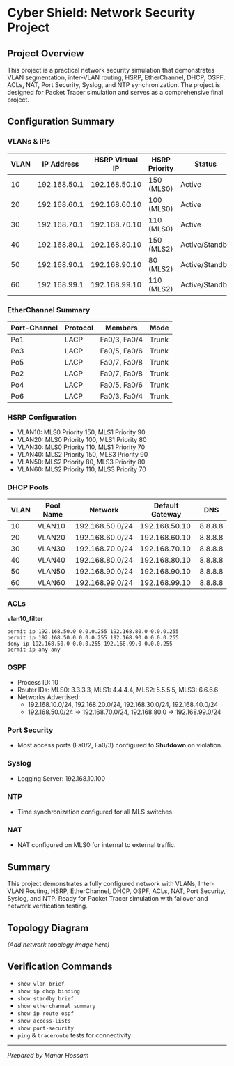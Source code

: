 # Cyber Shield: Network Security Project

## Project Overview
This project is a practical network security simulation that demonstrates VLAN segmentation, inter-VLAN routing, HSRP, EtherChannel, DHCP, OSPF, ACLs, NAT, Port Security, Syslog, and NTP synchronization. The project is designed for Packet Tracer simulation and serves as a comprehensive final project.

## Configuration Summary

### VLANs & IPs
| VLAN | IP Address     | HSRP Virtual IP | HSRP Priority | Status       |
|------|---------------|----------------|---------------|--------------|
| 10   | 192.168.50.1  | 192.168.50.10  | 150 (MLS0)    | Active       |
| 20   | 192.168.60.1  | 192.168.60.10  | 100 (MLS0)    | Active       |
| 30   | 192.168.70.1  | 192.168.70.10  | 110 (MLS0)    | Active       |
| 40   | 192.168.80.1  | 192.168.80.10  | 150 (MLS2)    | Active/Standby |
| 50   | 192.168.90.1  | 192.168.90.10  | 80  (MLS2)    | Active/Standby |
| 60   | 192.168.99.1  | 192.168.99.10  | 110 (MLS2)    | Active/Standby |

### EtherChannel Summary
| Port-Channel | Protocol | Members       | Mode  |
|--------------|----------|---------------|-------|
| Po1          | LACP     | Fa0/3, Fa0/4  | Trunk |
| Po3          | LACP     | Fa0/5, Fa0/6  | Trunk |
| Po5          | LACP     | Fa0/7, Fa0/8  | Trunk |
| Po2          | LACP     | Fa0/7, Fa0/8  | Trunk |
| Po4          | LACP     | Fa0/5, Fa0/6  | Trunk |
| Po6          | LACP     | Fa0/3, Fa0/4  | Trunk |

### HSRP Configuration
- VLAN10: MLS0 Priority 150, MLS1 Priority 90  
- VLAN20: MLS0 Priority 100, MLS1 Priority 80  
- VLAN30: MLS0 Priority 110, MLS1 Priority 70  
- VLAN40: MLS2 Priority 150, MLS3 Priority 90  
- VLAN50: MLS2 Priority 80, MLS3 Priority 80  
- VLAN60: MLS2 Priority 110, MLS3 Priority 70  

### DHCP Pools
| VLAN | Pool Name | Network        | Default Gateway  | DNS       |
|------|-----------|----------------|-----------------|-----------|
| 10   | VLAN10    | 192.168.50.0/24| 192.168.50.10   | 8.8.8.8  |
| 20   | VLAN20    | 192.168.60.0/24| 192.168.60.10   | 8.8.8.8  |
| 30   | VLAN30    | 192.168.70.0/24| 192.168.70.10   | 8.8.8.8  |
| 40   | VLAN40    | 192.168.80.0/24| 192.168.80.10   | 8.8.8.8  |
| 50   | VLAN50    | 192.168.90.0/24| 192.168.90.10   | 8.8.8.8  |
| 60   | VLAN60    | 192.168.99.0/24| 192.168.99.10   | 8.8.8.8  |

### ACLs
**vlan10_filter**
```
permit ip 192.168.50.0 0.0.0.255 192.168.80.0 0.0.0.255
permit ip 192.168.50.0 0.0.0.255 192.168.90.0 0.0.0.255
deny ip 192.168.50.0 0.0.0.255 192.168.99.0 0.0.0.255
permit ip any any
```

### OSPF
- Process ID: 10  
- Router IDs: MLS0: 3.3.3.3, MLS1: 4.4.4.4, MLS2: 5.5.5.5, MLS3: 6.6.6.6  
- Networks Advertised:  
  - 192.168.10.0/24, 192.168.20.0/24, 192.168.30.0/24, 192.168.40.0/24  
  - 192.168.50.0/24 → 192.168.70.0/24, 192.168.80.0 → 192.168.99.0/24

### Port Security
- Most access ports (Fa0/2, Fa0/3) configured to **Shutdown** on violation.

### Syslog
- Logging Server: 192.168.10.100

### NTP
- Time synchronization configured for all MLS switches.

### NAT
- NAT configured on MLS0 for internal to external traffic.

## Summary
This project demonstrates a fully configured network with VLANs, Inter-VLAN Routing, HSRP, EtherChannel, DHCP, OSPF, ACLs, NAT, Port Security, Syslog, and NTP. Ready for Packet Tracer simulation with failover and network verification testing.

## Topology Diagram
*(Add network topology image here)*

## Verification Commands
- `show vlan brief`
- `show ip dhcp binding`
- `show standby brief`
- `show etherchannel summary`
- `show ip route ospf`
- `show access-lists`
- `show port-security`
- `ping` & `traceroute` tests for connectivity

---

*Prepared by Manar Hossam*

